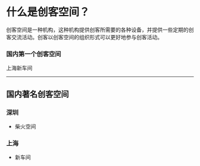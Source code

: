 # 什么是创客空间？

   创客空间是一种机构，这种机构提供创客所需要的各种设备，并提供一些定期的创客交流活动。创客以创客空间的组织形式可以更好地参与创客活动。
   
### 国内第一个创客空间
上海新车间


    
    


---


## 国内著名创客空间

### 深圳
* 柴火空间


### 上海
* 新车间

















